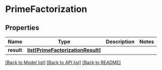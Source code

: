 # PrimeFactorization

## Properties
Name | Type | Description | Notes
------------ | ------------- | ------------- | -------------
**result** | [**list[PrimeFactorizationResult]**](PrimeFactorizationResult.md) |  | 

[[Back to Model list]](../README.md#documentation-for-models) [[Back to API list]](../README.md#documentation-for-api-endpoints) [[Back to README]](../README.md)

